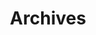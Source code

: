 ---
title: Archives
full_title: Archives
nav_title: All news
feed_url: http://feeds.feedburner.com/spooner_news
layout: archives
count_comments: true
archives: sorted_news
---